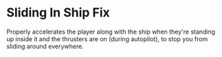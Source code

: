 # Sliding In Ship Fix

Properly accelerates the player along with the ship when they're standing up inside it and the thrusters are on (during autopilot), to stop you from sliding around everywhere.